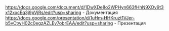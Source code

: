 https://docs.google.com/document/d/1DwXDe8o2WPHyn663fHhN9XOv9t3x12xocEq3j9pVjRs/edit?usp=sharing - Документация
https://docs.google.com/presentation/d/1uHm-HHKruzt1VJer-b5vCtwH02c0egzAZLEv7obrEAA/edit?usp=sharing - Презентация
